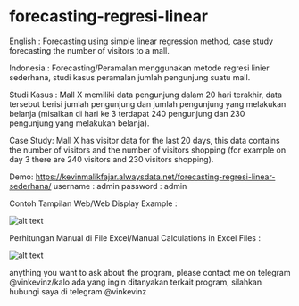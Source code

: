 # forecasting-regresi-linear
English : Forecasting using simple linear regression method, case study forecasting the number of visitors to a mall.

Indonesia : Forecasting/Peramalan menggunakan metode regresi linier sederhana, studi kasus peramalan jumlah pengunjung suatu mall.

Studi Kasus : Mall X memiliki data pengunjung dalam 20 hari terakhir, data tersebut berisi jumlah pengunjung dan jumlah pengunjung yang melakukan belanja (misalkan di hari ke 3 terdapat 240 pengunjung dan 230 pengunjung yang melakukan belanja).

Case Study: Mall X has visitor data for the last 20 days, this data contains the number of visitors and the number of visitors shopping (for example on day 3 there are 240 visitors and 230 visitors shopping).


Demo: https://kevinmalikfajar.alwaysdata.net/forecasting-regresi-linear-sederhana/
username : admin
password : admin

Contoh Tampilan Web/Web Display Example : 

![alt text](https://i.ibb.co/nMwMfjG/Screenshot-1340.png)

Perhitungan Manual di File Excel/Manual Calculations in Excel Files : 

![alt text](https://i.ibb.co/NVypvVh/Screenshot-1341.png)

anything you want to ask about the program, please contact me on telegram @vinkevinz/kalo ada yang ingin ditanyakan terkait program, silahkan hubungi saya di telegram @vinkevinz

